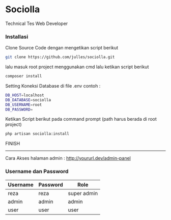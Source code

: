 # Sociolla
Technical Tes Web Developer

### Installasi

Clone Source Code dengan mengetikan script berikut

```sh
git clone https://github.com/julles/sociolla.git
```

lalu masuk root project menggunakan cmd lalu ketikan script berikut

```sh
composer install
```

Setting Koneksi Database di file .env 
contoh :

```sh
DB_HOST=localhost
DB_DATABASE=sociolla
DB_USERNAME=root
DB_PASSWORD=
```

Ketikan Script berikut pada command prompt (path harus berada di root project)

```sh
php artisan sociolla:install
```
FINISH
- - - -

Cara Akses halaman admin : http://yoururl.dev/admin-panel

### Username dan Password

Username  | Password | Role
------------- | ------------- | -------------
reza  | reza | super admin 
admin  | admin | admin
user  | user | user



